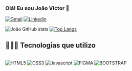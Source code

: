 ### Olá! Eu sou João Victor 👋
[![Gmail](https://img.shields.io/badge/Gmail-D14836?style=for-the-badge&logo=gmail&logoColor=white)]()
[![Linkedin](https://img.shields.io/badge/LinkedIn-0077B5?style=for-the-badge&logo=linkedin&logoColor=white)](https://www.linkedin.com/in/victor-dev87/)

![João GitHub stats](https://github-readme-stats.vercel.app/api?username=Victor87dev&show_icons=true&theme=radical)
[![Top Langs](https://github-readme-stats.vercel.app/api/top-langs/?username=Victor87dev&layout=pie&theme=radical)](https://github.com/anuraghazra/github-readme-stats)

## 👨🏽‍💻 Tecnologias que utilizo

<div><br/>
  <img aling="" alt="HTML5" src="https://img.shields.io/badge/HTML5-E34F26?style=for-the-badge&logo=html5&logoColor=white" />
  <img aling="" alt="CSS3" src="https://img.shields.io/badge/CSS3-1572B6?style=for-the-badge&logo=css3&logoColor=white" />
  <img aling="" alt="Javascript" src="https://img.shields.io/badge/JavaScript-F7DF1E?style=for-the-badge&logo=javascript&logoColor=black" />
  <img aling="" alt="FIGMA" src="https://img.shields.io/badge/Figma-F24E1E?style=for-the-badge&logo=figma&logoColor=white" />
  <img aling="" alt="BOOTSTRAP" src="https://img.shields.io/badge/Bootstrap-563D7C?style=for-the-badge&logo=bootstrap&logoColor=white" />
</div>  
